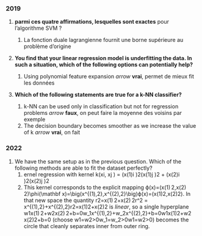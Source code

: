 ### 2019

1. **parmi ces quatre affirmations, lesquelles sont exactes** pour l’algorithme SVM ?
	1. La fonction duale lagrangienne fournit une borne supérieure au problème d’origine

2. **You find that your linear regression model is underfitting the data. In such a situation, which of the following options can potentially help?**
	1. Using polynomial feature expansion $arrow$ **vrai**, permet de mieux fit les données

3. **Which of the following statements are true for a k-NN classifier?**
	1. k-NN can be used only in classification but not for regression problems $arrow$ **faux**, on peut faire la moyenne des voisins par exemple
	2. The decision boundary becomes smoother as we increase the value of k $arrow$ **vrai**, on fait 

### 2022

1. We have the same setup as in the previous question. Which of the following methods are able to fit the dataset perfectly?
	1. ernel regression with kernel k(xi, xj ) = (x(1)i )2(x(1)j )2 + (x(2)i )2(x(2)j )2
	2. This kernel corresponds to the explicit mapping ϕ(x)=(x(1) 2,x(2) 2)\phi(\mathbf x)=\big(x^{(1)\,2},x^{(2)\,2}\big)ϕ(x)=(x(1)2,x(2)2). In that new space the quantity r2=x(1) 2+x(2) 2r^2 = x^{(1)\,2}+x^{(2)\,2}r2=x(1)2+x(2)2 is _linear_, so a single hyperplane w1x(1) 2+w2x(2) 2+b=0w_1x^{(1)\,2}+w_2x^{(2)\,2}+b=0w1​x(1)2+w2​x(2)2+b=0 (choose w1=w2>0w_1=w_2>0w1​=w2​>0) becomes the circle that cleanly separates inner from outer ring.
